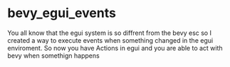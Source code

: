 # bevy_egui_events

You all know that the egui system is so diffrent from the bevy esc so I created a way to execute events when something changed in the egui enviroment.
So now you have Actions in egui and you are able to act with bevy when somethign happens
